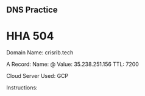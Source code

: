 ## DNS Practice
# HHA 504

Domain Name: crisrib.tech

A Record:
Name: @
Value: 35.238.251.156
TTL: 7200

Cloud Server Used: GCP

Instructions:
